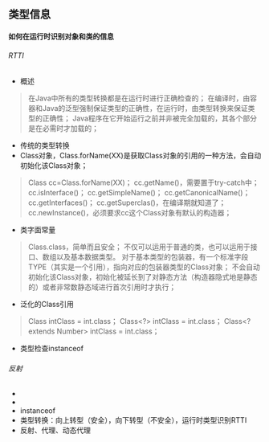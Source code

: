## 类型信息
#### 如何在运行时识别对象和类的信息
###### RTTI
* 概述
> 在Java中所有的类型转换都是在运行时进行正确检查的；
> 在编译时，由容器和Java的泛型强制保证类型的正确性，在运行时，由类型转换来保证类型的正确性；
> Java程序在它开始运行之前并非被完全加载的，其各个部分是在必需时才加载的；
* 传统的类型转换
* Class对象，Class.forName(XX)是获取Class对象的引用的一种方法，会自动初始化该Class对象；
> Class cc=Class.forName(XX)；
> cc.getName()，需要置于try-catch中；
> cc.isInterface()； 
> cc.getSimpleName()； 
> cc.getCanonicalName()；
> cc.getInterfaces()；
> cc.getSuperclas()，在编译期就知道了；
> cc.newInstance()，必须要求cc这个Class对象有默认的构造器；
* 类字面常量
> Class.class，简单而且安全；
> 不仅可以运用于普通的类，也可以运用于接口、数组以及基本数据类型。
> 对于基本类型的包装器，有一个标准字段TYPE（其实是一个引用），指向对应的包装器类型的Class对象；
> 不会自动初始化该Class对象，初始化被延长到了对静态方法（构造器隐式地是静态的）或者非常数静态域进行首次引用时才执行；
* 泛化的Class引用
> Class<Integer> intClass = int.class；
> Class<?> intClass = int.class；
> Class<? extends Number> intClass = int.class；
* 类型检查instanceof
###### 反射



* 
* 
* instanceof
* 类型转换：向上转型（安全），向下转型（不安全），运行时类型识别RTTI
* 反射、代理、动态代理